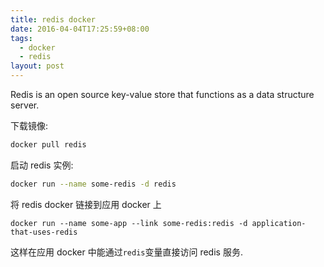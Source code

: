 ```yaml
---
title: redis docker
date: 2016-04-04T17:25:59+08:00
tags:
  - docker
  - redis
layout: post
---
```


Redis is an open source key-value store that functions as a data structure server.<!--more-->

下载镜像:

```bash
docker pull redis
```

启动 redis 实例:

```bash
docker run --name some-redis -d redis
```

将 redis docker 链接到应用 docker 上

```shell
docker run --name some-app --link some-redis:redis -d application-that-uses-redis
```

这样在应用 docker 中能通过<code>redis</code>变量直接访问 redis 服务.